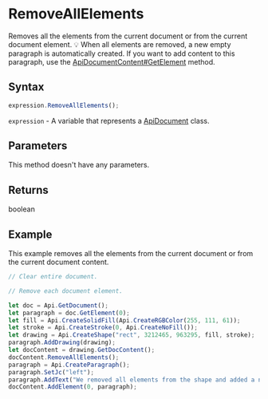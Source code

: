 # RemoveAllElements

Removes all the elements from the current document or from the current document element.
💡 When all elements are removed, a new empty paragraph is automatically created. If you want to add
content to this paragraph, use the [ApiDocumentContent#GetElement](../../ApiDocumentContent/Methods/GetElement.md) method.

## Syntax

```javascript
expression.RemoveAllElements();
```

`expression` - A variable that represents a [ApiDocument](../ApiDocument.md) class.

## Parameters

This method doesn't have any parameters.

## Returns

boolean

## Example

This example removes all the elements from the current document or from the current document content.

```javascript editor-docx
// Clear entire document.

// Remove each document element.

let doc = Api.GetDocument();
let paragraph = doc.GetElement(0);
let fill = Api.CreateSolidFill(Api.CreateRGBColor(255, 111, 61));
let stroke = Api.CreateStroke(0, Api.CreateNoFill());
let drawing = Api.CreateShape("rect", 3212465, 963295, fill, stroke);
paragraph.AddDrawing(drawing);
let docContent = drawing.GetDocContent();
docContent.RemoveAllElements();
paragraph = Api.CreateParagraph();
paragraph.SetJc("left");
paragraph.AddText("We removed all elements from the shape and added a new paragraph inside it.");
docContent.AddElement(0, paragraph);
```
